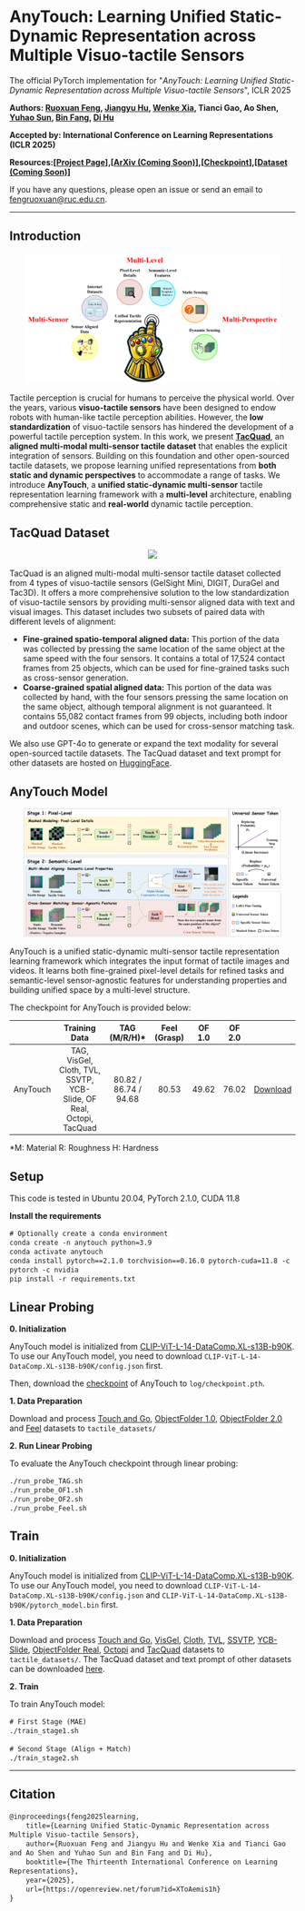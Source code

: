 # AnyTouch: Learning Unified Static-Dynamic Representation across Multiple Visuo-tactile Sensors
The official PyTorch implementation for "*AnyTouch: Learning Unified Static-Dynamic Representation across Multiple Visuo-tactile Sensors*", ICLR 2025

**Authors: [Ruoxuan Feng](https://xxuan01.github.io/), [Jiangyu Hu](https://syc-hjy.github.io/), [Wenke Xia](https://xwinks.github.io/), Tianci Gao, Ao Shen, [Yuhao Sun](https://scholar.google.com.hk/citations?user=ShKpk00AAAAJ), [Bin Fang](https://scholar.google.com/citations?hl=zh-CN&user=5G47IcIAAAAJ), [Di Hu](https://dtaoo.github.io/)**

**Accepted by: International Conference on Learning Representations (ICLR 2025)**

**Resources:[[Project Page](https://gewu-lab.github.io/AnyTouch/)],[[ArXiv (Coming Soon)]()],[[Checkpoint](https://drive.google.com/file/d/1L4jGUjIHNBMzOiD33Rv0jxWYKHBORD1R/view?usp=sharing)],[[Dataset (Coming Soon)](https://huggingface.co/datasets/xxuan01/TacQuad)]**

If you have any questions, please open an issue or send an email to [fengruoxuan@ruc.edu.cn](mailto:fengruoxuan@ruc.edu.cn).

------

## Introduction

<div align="center">    
<img src="assest/intro.png" width = "90%" />
</div>

Tactile perception is crucial for humans to perceive the physical world. Over the years, various **visuo-tactile sensors** have been designed to endow robots with human-like tactile perception abilities. However, the **low standardization** of visuo-tactile sensors has hindered the development of a powerful tactile perception system. In this work, we present [**TacQuad**](https://huggingface.co/datasets/xxuan01/TacQuad), an **aligned multi-modal multi-sensor tactile dataset** that enables the explicit integration of sensors. Building on this foundation and other open-sourced tactile datasets, we propose learning unified representations from **both static and dynamic perspectives** to accommodate a range of tasks. We introduce **AnyTouch**, a **unified static-dynamic multi-sensor** tactile representation learning framework with a **multi-level** architecture, enabling comprehensive static and **real-world** dynamic tactile perception.

## TacQuad Dataset

<div align="center">    
<img src="assest/dataset.png" width = "90%"/>
</div>

TacQuad is an aligned multi-modal multi-sensor tactile dataset collected from 4 types of visuo-tactile sensors (GelSight Mini, DIGIT, DuraGel and Tac3D). It offers a more comprehensive solution to the low standardization of visuo-tactile sensors by providing multi-sensor aligned data with text and visual images. This dataset includes two subsets of paired data with different levels of alignment:

- **Fine-grained spatio-temporal aligned data:** This portion of the data was collected by pressing the same location of the same object at the same speed with the four sensors. It contains a total of 17,524 contact frames from 25 objects, which can be used for fine-grained tasks such as cross-sensor generation.
- **Coarse-grained spatial aligned data:** This portion of the data was collected by hand, with the four sensors pressing the same location on the same object, although temporal alignment is not guaranteed. It contains 55,082 contact frames from 99 objects, including both indoor and outdoor scenes, which can be used for cross-sensor matching task.

We also use GPT-4o to generate or expand the text modality for several open-sourced tactile datasets. The TacQuad dataset and text prompt for other datasets are hosted on [HuggingFace](https://huggingface.co/datasets/xxuan01/TacQuad). 

## AnyTouch Model

<div align="center">    
<img src="assest/model.png" width = "90%"/>
</div>

AnyTouch is a unified static-dynamic multi-sensor tactile representation learning framework which integrates the input format of tactile images and videos. It learns both fine-grained pixel-level details for refined tasks and semantic-level sensor-agnostic features for understanding properties and building unified space by a multi-level structure. 

The checkpoint for AnyTouch is provided below:

|          |                        Training Data                         |     TAG (M/R/H)*      | Feel (Grasp) | OF 1.0 | OF 2.0 |                                                              |
| -------- | :----------------------------------------------------------: | :-------------------: | :----------: | :----: | :----: | :----------------------------------------------------------: |
| AnyTouch | TAG, VisGel, Cloth, TVL, SSVTP, YCB-Slide, OF Real, Octopi, TacQuad | 80.82 / 86.74 / 94.68 |    80.53     | 49.62  | 76.02  | [Download](https://drive.google.com/file/d/1L4jGUjIHNBMzOiD33Rv0jxWYKHBORD1R/view?usp=sharing) |

*M: Material   R: Roughness   H: Hardness

## Setup

This code is tested in Ubuntu 20.04, PyTorch 2.1.0, CUDA 11.8

**Install the requirements**

```
# Optionally create a conda environment
conda create -n anytouch python=3.9
conda activate anytouch
conda install pytorch==2.1.0 torchvision==0.16.0 pytorch-cuda=11.8 -c pytorch -c nvidia
pip install -r requirements.txt
```

## Linear Probing

**0. Initialization**

AnyTouch model is initialized from [CLIP-ViT-L-14-DataComp.XL-s13B-b90K](https://huggingface.co/laion/CLIP-ViT-L-14-DataComp.XL-s13B-b90K/tree/main). To use our AnyTouch model, you need to download `CLIP-ViT-L-14-DataComp.XL-s13B-b90K/config.json` first.

Then, download the [checkpoint](https://drive.google.com/file/d/1L4jGUjIHNBMzOiD33Rv0jxWYKHBORD1R/view?usp=sharing) of AnyTouch to `log/checkpoint.pth`.

**1. Data Preparation**

Download and process [Touch and Go](https://github.com/fredfyyang/Touch-and-Go/tree/main/Visuo-tactile%20contrastive%20learning), [ObjectFolder 1.0](https://github.com/rhgao/ObjectFolder/tree/main/ObjectFolder1.0), [ObjectFolder 2.0](https://www.dropbox.com/scl/fo/ymd3693807jucdxj7cj1k/AFYNXRRpNFKRchRoUzA8x0M/DATA_new?dl=0&rlkey=hr1y85tzadepw7zb5wb9ebs0b&subfolder_nav_tracking=1) and [Feel](https://sites.google.com/view/the-feeling-of-success/) datasets to `tactile_datasets/`

**2. Run Linear Probing**

To evaluate the AnyTouch checkpoint through linear probing:

```
./run_probe_TAG.sh
./run_probe_OF1.sh
./run_probe_OF2.sh
./run_probe_Feel.sh
```

## Train

**0. Initialization**

AnyTouch model is initialized from [CLIP-ViT-L-14-DataComp.XL-s13B-b90K](https://huggingface.co/laion/CLIP-ViT-L-14-DataComp.XL-s13B-b90K/tree/main). To use our AnyTouch model, you need to download `CLIP-ViT-L-14-DataComp.XL-s13B-b90K/config.json` and `CLIP-ViT-L-14-DataComp.XL-s13B-b90K/pytorch_model.bin` first.

**1. Data Preparation**

Download and process [Touch and Go](https://github.com/fredfyyang/Touch-and-Go/tree/main/Visuo-tactile%20contrastive%20learning), [VisGel](https://github.com/YunzhuLi/VisGel), [Cloth](http://data.csail.mit.edu/active_clothing/Data_ICRA18.tar), [TVL](https://huggingface.co/datasets/mlfu7/Touch-Vision-Language-Dataset/tree/main), [SSVTP](https://drive.google.com/file/d/1H0B-jJ4l3tJu2zuqf-HbZy2bjEl-vL3f/view), [YCB-Slide](https://github.com/rpl-cmu/YCB-Slide), [ObjectFolder Real](https://objectfolder.stanford.edu/objectfolder-real-download), [Octopi](https://github.com/clear-nus/octopi) and [TacQuad](https://huggingface.co/datasets/xxuan01/TacQuad) datasets to `tactile_datasets/`. The TacQuad dataset and text prompt of other datasets can be downloaded [here](https://huggingface.co/datasets/xxuan01/TacQuad).

**2. Train**

To train AnyTouch model:

```
# First Stage (MAE)
./train_stage1.sh

# Second Stage (Align + Match)
./train_stage2.sh
```

------

## Citation

```
@inproceedings{feng2025learning,
	title={Learning Unified Static-Dynamic Representation across Multiple Visuo-tactile Sensors},
	author={Ruoxuan Feng and Jiangyu Hu and Wenke Xia and Tianci Gao and Ao Shen and Yuhao Sun and Bin Fang and Di Hu},
	booktitle={The Thirteenth International Conference on Learning Representations},
	year={2025},
	url={https://openreview.net/forum?id=XToAemis1h}
}
```

